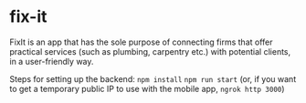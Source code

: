 # fix-it
FixIt is an app that has the sole purpose of connecting firms that offer practical services (such as plumbing, carpentry etc.) with potential clients, in a user-friendly way. 

Steps for setting up the backend:
`npm install`
`npm run start` (or, if you want to get a temporary public IP to use with the mobile app, `ngrok http 3000`)